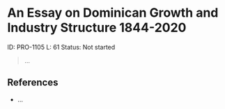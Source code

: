# An Essay on Dominican Growth and Industry Structure 1844-2020

ID: PRO-1105
L: 61
Status: Not started

> …
> 

## References

- …
